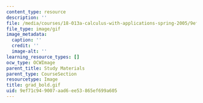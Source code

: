 ```yaml
---
content_type: resource
description: ''
file: /media/courses/18-013a-calculus-with-applications-spring-2005/9ef71c949007aad6ee53865ef699a605_grad_bold.gif
file_type: image/gif
image_metadata:
  caption: ''
  credit: ''
  image-alt: ''
learning_resource_types: []
ocw_type: OCWImage
parent_title: Study Materials
parent_type: CourseSection
resourcetype: Image
title: grad_bold.gif
uid: 9ef71c94-9007-aad6-ee53-865ef699a605
---
```

